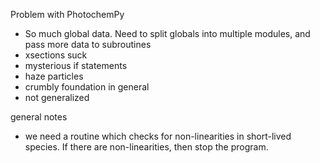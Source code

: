 
Problem with PhotochemPy
- So much global data. Need to split globals into multiple modules, and pass more data to subroutines
- xsections suck
- mysterious if statements
- haze particles
- crumbly foundation in general
- not generalized




general notes
- we need a routine which checks for non-linearities in short-lived species. If there are non-linearities, then stop the program.



<!--  -->
